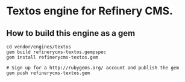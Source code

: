 # Textos engine for Refinery CMS.

## How to build this engine as a gem

    cd vendor/engines/textos
    gem build refinerycms-textos.gempspec
    gem install refinerycms-textos.gem
    
    # Sign up for a http://rubygems.org/ account and publish the gem
    gem push refinerycms-textos.gem